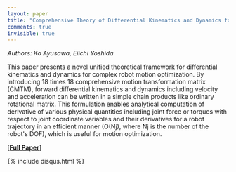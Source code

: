 ```yaml
---
layout: paper
title: "Comprehensive Theory of Differential Kinematics and Dynamics for Motion Optimization"
comments: true
invisible: true
---
```


<p class="text-left"><i>Authors: Ko Ayusawa, Eiichi Yoshida</i></p>

This paper presents a novel unified theoretical framework for differential kinematics and dynamics for complex robot motion optimization. By introducing 18 times 18 comprehensive motion transformation matrix (CMTM), forward differential kinematics and dynamics including velocity and acceleration can be written in a simple chain products like ordinary rotational matrix. This formulation enables analytical computation of derivative of various physical quantities including joint force or torques with respect to joint coordinate variables and their derivatives for a robot trajectory in an efficient manner (O(Nj), where Nj is the number of the robot's DOF), which is useful for motion optimization.

[<b><a href="https://storage.googleapis.com/rss2017-papers/15.pdf">Full Paper</a></b>]

{% include disqus.html %}